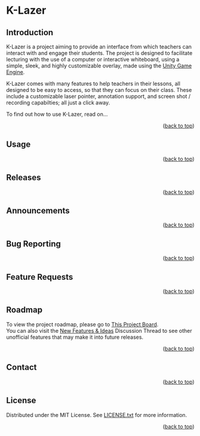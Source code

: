 # K-Lazer

## Introduction

K-Lazer is a project aiming to provide an interface from which teachers can interact with and engage their students. The project is designed to facilitate 
lecturing with the use of a computer or interactive whiteboard, using a simple, sleek, and highly customizable overlay, made using the [Unity Game Engine](https://unity.com/).  

K-Lazer comes with many features to help teachers in their lessons, all designed to be easy to access, so that they can focus on their class. 
These include a customizable laser pointer, annotation support, and screen shot / recording capabilties; all just a click away.  

To find out how to use K-Lazer, read on...

<p align="right">(<a href="#top">back to top</a>)</p>

## Usage

<p align="right">(<a href="#top">back to top</a>)</p>

## Releases

<p align="right">(<a href="#top">back to top</a>)</p>

## Announcements

<p align="right">(<a href="#top">back to top</a>)</p>

## Bug Reporting

<p align="right">(<a href="#top">back to top</a>)</p>

## Feature Requests

<p align="right">(<a href="#top">back to top</a>)</p>

## Roadmap

To view the project roadmap, please go to [This Project Board](https://github.com/OneBigUnit/Laser-Pointer-App/projects/2).  
You can also visit the [New Features & Ideas]() Discussion Thread to see other unofficial features that may make it into future releases.

<p align="right">(<a href="#top">back to top</a>)</p>

## Contact

<p align="right">(<a href="#top">back to top</a>)</p>

## License

Distributed under the MIT License. See [LICENSE.txt](https://github.com/OneBigUnit/K-Lazer/blob/Source/LICENSE) for more information.

<p align="right">(<a href="#top">back to top</a>)</p>
